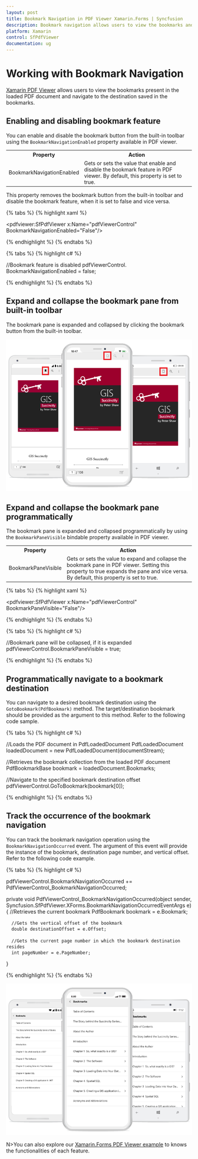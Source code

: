 ```yaml
---
layout: post
title: Bookmark Navigation in PDF Viewer Xamarin.Forms | Syncfusion
description: Bookmark navigation allows users to view the bookmarks and navigate to the destination saved in the bookmarks in PDF Viewer Xamarin.Forms.
platform: Xamarin
control: SfPdfViewer
documentation: ug
---
```


# Working with Bookmark Navigation

[Xamarin PDF Viewer](https://www.syncfusion.com/xamarin-ui-controls/xamarin-pdf-viewer) allows users to view the bookmarks present in the loaded PDF document and navigate to the destination saved in the bookmarks. 

## Enabling and disabling bookmark feature

You can enable and disable the bookmark button from the built-in toolbar using the `BookmarkNavigationEnabled` property available in PDF viewer.

<table>

<tr>
<th>Property</th>
<th>Action</th>
</tr>

<tr>
<td>BookmarkNavigationEnabled</td>
<td>Gets or sets the value that enable and disable the bookmark feature in PDF viewer. By default, this property is set to true.</td>
</tr>

</table>

This property removes the bookmark button from the built-in toolbar and disable the bookmark feature, when it is set to false and vice versa.

{% tabs %}
{% highlight xaml %}

<pdfviewer:SfPdfViewer x:Name="pdfViewerControl" BookmarkNavigationEnabled="False"/>               

{% endhighlight %}
{% endtabs %}

{% tabs %}
{% highlight c# %}

//Bookmark feature is disabled
pdfViewerControl. BookmarkNavigationEnabled = false;             

{% endhighlight %}
{% endtabs %}

## Expand and collapse the bookmark pane from built-in toolbar

The bookmark pane is expanded and collapsed by clicking the bookmark button from the built-in toolbar.

![Button for Bookmark](pdfviewer_images/BookmarkButton.png)

## Expand and collapse the bookmark pane programmatically

The bookmark pane is expanded and collapsed programmatically by using the `BookmarkPaneVisible` bindable property available in PDF viewer.

<table>

<tr>
<th>Property</th>
<th>Action</th>
</tr>

<tr>
<td>BookmarkPaneVisible</td>
<td>Gets or sets the value to expand and collapse the bookmark pane in PDF viewer. Setting this property to true expands the pane and vice versa. By default, this property is set to true.</td>
</tr>

</table>

{% tabs %}
{% highlight xaml %}

<pdfviewer:SfPdfViewer x:Name="pdfViewerControl" BookmarkPaneVisible="False"/>     

{% endhighlight %}
{% endtabs %}


{% tabs %}
{% highlight c# %}

//Bookmark pane will be collapsed, if it is expanded
pdfViewerControl.BookmarkPaneVisible = true;

{% endhighlight %}
{% endtabs %}

## Programmatically navigate to a bookmark destination

You can navigate to a desired bookmark destination using the `GotoBookmark(PdfBookmark)` method. The target/destination bookmark should be provided as the argument to this method. Refer to the following code sample.

{% tabs %}
{% highlight c# %}

//Loads the PDF document in PdfLoadedDocument
PdfLoadedDocument loadedDocument = new PdfLoadedDocument(documentStream);

//Retrieves the bookmark collection from the loaded PDF document
PdfBookmarkBase bookmark = loadedDocument.Bookmarks;

//Navigate to the specified bookmark destination offset
pdfViewerControl.GoToBookmark(bookmark[0]);

{% endhighlight %}
{% endtabs %}

## Track the occurrence of the bookmark navigation

You can track the bookmark navigation operation using the `BookmarkNavigationOccurred` event. The argument of this event will provide the instance of the bookmark, destination page number, and vertical offset. Refer to the following code example.

{% tabs %}
{% highlight c# %}

pdfViewerControl.BookmarkNavigationOccurred += PdfViewerControl_BookmarkNavigationOccurred;


private void PdfViewerControl_BookmarkNavigationOccurred(object sender, Syncfusion.SfPdfViewer.XForms.BookmarkNavigationOccurredEventArgs e)
{
      //Retrieves the current bookmark
      PdfBookmark bookmark = e.Bookmark;

      //Gets the vertical offset of the bookmark
      double destinationOffset = e.Offset;

      //Gets the current page number in which the bookmark destination resides
      int pageNumber = e.PageNumber;

}

{% endhighlight %}
{% endtabs %}

![SfPdfViewer](pdfviewer_images/bookmark.png)

N>You can also explore our [Xamarin.Forms PDF Viewer example](https://github.com/syncfusion/xamarin-demos/tree/master/Forms/PdfViewer) to knows the functionalities of each feature.